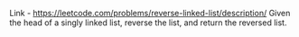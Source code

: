Link - https://leetcode.com/problems/reverse-linked-list/description/
Given the head of a singly linked list, reverse the list, and return the reversed list.
